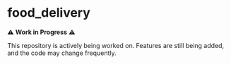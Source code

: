 # food_delivery

⚠️ **Work in Progress** ⚠️

This repository is actively being worked on. Features are still being added, and the code may change frequently.
